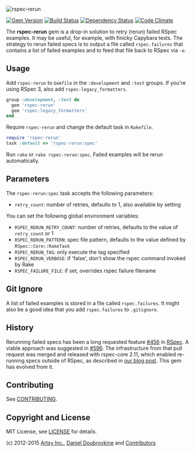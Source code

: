 ![rspec-rerun](https://raw.github.com/dblock/rspec-rerun/master/rspec-rerun.png)

[![Gem Version](http://img.shields.io/gem/v/rspec-rerun.svg)](http://badge.fury.io/rb/rspec-rerun)
[![Build Status](http://img.shields.io/travis/dblock/rspec-rerun.svg)](https://travis-ci.org/dblock/rspec-rerun)
[![Dependency Status](https://gemnasium.com/dblock/rspec-rerun.svg)](https://gemnasium.com/dblock/rspec-rerun)
[![Code Climate](https://codeclimate.com/github/dblock/rspec-rerun.svg)](https://codeclimate.com/github/dblock/rspec-rerun)

The **rspec-rerun** gem is a drop-in solution to retry (rerun) failed RSpec examples. It may be useful, for example, with finicky Capybara tests. The strategy to rerun failed specs is to output a file called `rspec.failures` that contains a list of failed examples and to feed that file back to RSpec via `-e`.

Usage
-----

Add `rspec-rerun` to `Gemfile` in the `:development` and `:test` groups.
If you're using RSpec 3, also add `rspec-legacy_formatters`.

``` ruby
group :development, :test do
  gem 'rspec-rerun'
  gem 'rspec-legacy_formatters'
end
```

Require `rspec-rerun` and change the default task in `Rakefile`.

``` ruby
require 'rspec-rerun'
task :default => 'rspec-rerun:spec'
```

Run `rake` or `rake rspec-rerun:spec`. Failed examples will be rerun automatically.

Parameters
----------

The `rspec-rerun:spec` task accepts the following parameters:

* `retry_count`: number of retries, defaults to 1, also available by setting

You can set the following global environment variables:

* `RSPEC_RERUN_RETRY_COUNT`: number of retries, defaults to the value of `retry_count` or 1
* `RSPEC_RERUN_PATTERN`: spec file pattern, defaults to the value defined by `RSpec::Core::RakeTask`
* `RSPEC_RERUN_TAG`: only execute the tag specified
* `RSPEC_RERUN_VERBOSE`: if 'false', don't show the rspec command invoked by Rake
* `RSPEC_FAILURE_FILE`: if set, overrides rspec failure filename 

Git Ignore
----------

A list of failed examples is stored in a file called `rspec.failures`. It might also be a good idea that you add `rspec.failures` to `.gitignore`.

History
-------

Rerunning failed specs has been a long requested feature [#456](https://github.com/rspec/rspec-core/issues/456) in [RSpec](https://github.com/rspec/rspec-core/). A viable approach was suggested in [#596](https://github.com/rspec/rspec-core/pull/596). The infrastructure from that pull request was merged and released with rspec-core 2.11, which enabled re-running specs outside of RSpec, as described in [our blog post](http://artsy.github.com/blog/2012/05/15/how-to-organize-over-3000-rspec-specs-and-retry-test-failures/). This gem has evolved from it.

Contributing
------------

See [CONTRIBUTING](CONTRIBUTING.md).

Copyright and License
---------------------

MIT License, see [LICENSE](LICENSE.md) for details.

(c) 2012-2015 [Artsy Inc.](http://artsy.github.com), [Daniel Doubrovkine](https://github.com/dblock) and [Contributors](https://github.com/dblock/rspec-rerun/blob/master/CHANGELOG.md)
